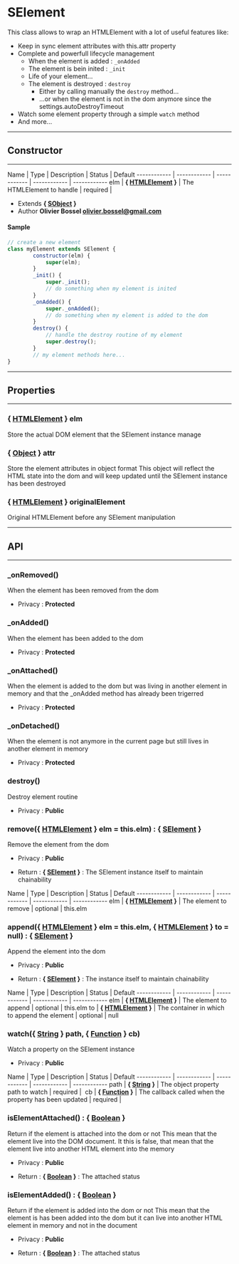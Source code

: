 # SElement
This class allows to wrap an HTMLElement with a lot of useful features like:
- Keep in sync element attributes with this.attr property
- Complete and powerfull lifecycle management
 	- When the element is added : `_onAdded`
 	- The element is bein inited : `_init`
 	- Life of your element...
 	- The element is destroyed : `destroy`
 		- Either by calling manually the `destroy` method...
 		- ...or when the element is not in the dom anymore since the settings.autoDestroyTimeout
 - Watch some element property through a simple `watch` method
 - And more...

-----------------------------
## Constructor
-----------------------------



Name | Type | Description | Status | Default
------------ | ------------ | ------------ | ------------ | ------------
elm | **{ <a class="link" href="https://developer.mozilla.org/fr/docs/Web/API/HTMLElement" target="_blank" title="HTMLElement">HTMLElement</a> }** | The HTMLElement to handle | required | 

- Extends **{ [SObject](/api/js/core/SObject.md) }**
- Author **Olivier Bossel <olivier.bossel@gmail.com>**

#### Sample
```js
// create a new element
class myElement extends SElement {
		constructor(elm) {
			super(elm);
		}
		_init() {
			super._init();
			// do something when my element is inited
		}
		_onAdded() {
			super._onAdded();
			// do something when my element is added to the dom
		}
		destroy() {
			// handle the destroy routine of my element
			super.destroy();
		}
		// my element methods here...
}

```


-----------------------------
## Properties
-----------------------------

### { <a class="link" href="https://developer.mozilla.org/fr/docs/Web/API/HTMLElement" target="_blank" title="HTMLElement">HTMLElement</a> } elm
Store the actual DOM element that the SElement instance manage

### { <a class="link" href="https://developer.mozilla.org/fr/docs/Web/JavaScript/Reference/Objets_globaux/Object" target="_blank" title="Object">Object</a> } attr
Store the element attributes in object format
This object will reflect the HTML state into the dom
and will keep updated until the SElement instance has been destroyed

### { <a class="link" href="https://developer.mozilla.org/fr/docs/Web/API/HTMLElement" target="_blank" title="HTMLElement">HTMLElement</a> } originalElement
Original HTMLElement before any SElement manipulation

-----------------------------
## API
-----------------------------

### _onRemoved()
When the element has been removed from the dom
- Privacy : **Protected**




### _onAdded()
When the element has been added to the dom
- Privacy : **Protected**




### _onAttached()
When the element is added to the dom but was living
in another element in memory and that the _onAdded method
has already been trigerred
- Privacy : **Protected**




### _onDetached()
When the element is not anymore in the current page
but still lives in another element in memory
- Privacy : **Protected**




### destroy()
Destroy element routine
- Privacy : **Public**




### remove({ <a class="link" href="https://developer.mozilla.org/fr/docs/Web/API/HTMLElement" target="_blank" title="HTMLElement">HTMLElement</a> } elm = this.elm) : { [SElement](/api/js/core/SElement.md) }
Remove the element from the dom
- Privacy : **Public**

- Return : **{ [SElement](/api/js/core/SElement.md) }** : The SElement instance itself to maintain chainability

Name | Type | Description | Status | Default
------------ | ------------ | ------------ | ------------ | ------------
elm | **{ <a class="link" href="https://developer.mozilla.org/fr/docs/Web/API/HTMLElement" target="_blank" title="HTMLElement">HTMLElement</a> }** | The element to remove | optional | this.elm


### append({ <a class="link" href="https://developer.mozilla.org/fr/docs/Web/API/HTMLElement" target="_blank" title="HTMLElement">HTMLElement</a> } elm = this.elm, { <a class="link" href="https://developer.mozilla.org/fr/docs/Web/API/HTMLElement" target="_blank" title="HTMLElement">HTMLElement</a> } to = null) : { [SElement](/api/js/core/SElement.md) }
Append the element into the dom
- Privacy : **Public**

- Return : **{ [SElement](/api/js/core/SElement.md) }** : The instance itself to maintain chainability

Name | Type | Description | Status | Default
------------ | ------------ | ------------ | ------------ | ------------
elm | **{ <a class="link" href="https://developer.mozilla.org/fr/docs/Web/API/HTMLElement" target="_blank" title="HTMLElement">HTMLElement</a> }** | The element to append | optional | this.elm
to | **{ <a class="link" href="https://developer.mozilla.org/fr/docs/Web/API/HTMLElement" target="_blank" title="HTMLElement">HTMLElement</a> }** | The container in which to append the element | optional | null


### watch({ <a class="link" href="https://developer.mozilla.org/fr/docs/Web/JavaScript/Reference/Objets_globaux/String" target="_blank" title="String">String</a> } path, { <a class="link" href="https://developer.mozilla.org/fr/docs/Web/JavaScript/Reference/Objets_globaux/Function" target="_blank" title="Function">Function</a> } cb)
Watch a property on the SElement instance
- Privacy : **Public**



Name | Type | Description | Status | Default
------------ | ------------ | ------------ | ------------ | ------------
path | **{ <a class="link" href="https://developer.mozilla.org/fr/docs/Web/JavaScript/Reference/Objets_globaux/String" target="_blank" title="String">String</a> }** | The object property path to watch | required | 
cb | **{ <a class="link" href="https://developer.mozilla.org/fr/docs/Web/JavaScript/Reference/Objets_globaux/Function" target="_blank" title="Function">Function</a> }** | The callback called when the property has been updated | required | 


### isElementAttached() : { <a class="link" href="https://developer.mozilla.org/fr/docs/Web/JavaScript/Reference/Objets_globaux/Boolean" target="_blank" title="Boolean">Boolean</a> }
Return if the element is attached into the dom or not
This mean that the element live into the DOM document. It this is false,
that mean that the element live into another HTML element into the memory
- Privacy : **Public**

- Return : **{ <a class="link" href="https://developer.mozilla.org/fr/docs/Web/JavaScript/Reference/Objets_globaux/Boolean" target="_blank" title="Boolean">Boolean</a> }** : The attached status


### isElementAdded() : { <a class="link" href="https://developer.mozilla.org/fr/docs/Web/JavaScript/Reference/Objets_globaux/Boolean" target="_blank" title="Boolean">Boolean</a> }
Return if the element is added into the dom or not
This mean that the element is has been added into the dom
but it can live into another HTML element in memory and not
in the document
- Privacy : **Public**

- Return : **{ <a class="link" href="https://developer.mozilla.org/fr/docs/Web/JavaScript/Reference/Objets_globaux/Boolean" target="_blank" title="Boolean">Boolean</a> }** : The attached status



